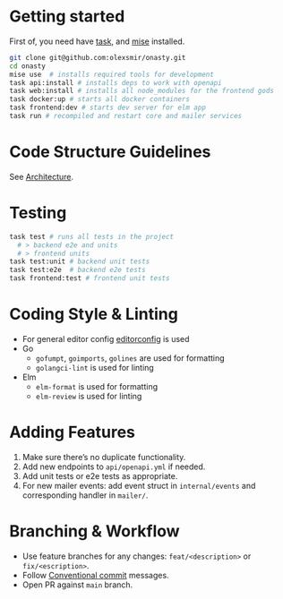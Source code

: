 # Getting started
First of, you need have [task](https://taskfile.dev), and [mise](https://mise.jdx.dev) installed.

```bash
git clone git@github.com:olexsmir/onasty.git
cd onasty
mise use  # installs required tools for development
task api:install # installs deps to work with openapi
task web:install # installs all node_modules for the frontend gods
task docker:up # starts all docker containers
task frontend:dev # starts dev server for elm app
task run # recompiled and restart core and mailer services
```

# Code Structure Guidelines
See [Architecture](./Architecture).

# Testing
```bash
task test # runs all tests in the project
  # > backend e2e and units
  # > frontend units
task test:unit # backend unit tests
task test:e2e  # backend e2e tests
task frontend:test # frontend unit tests
```

# Coding Style & Linting
- For general editor config [editorconfig](https://editorconfig.org/) is used
- Go
  - `gofumpt`, `goimports`, `golines` are used for formatting
  - `golangci-lint` is used for linting
- Elm
  - `elm-format` is used for formatting
  - `elm-review` is used for linting

# Adding Features
1. Make sure there’s no duplicate functionality.
1. Add new endpoints to `api/openapi.yml` if needed.
1. Add unit tests or e2e tests as appropriate.
1. For new mailer events: add event struct in `internal/events` and corresponding handler in `mailer/`.

# Branching & Workflow
- Use feature branches for any changes: `feat/<description>` or `fix/<escription>`.
- Follow [Conventional commit](https://www.conventionalcommits.org/en/v1.0.0) messages.
- Open PR against `main` branch.
